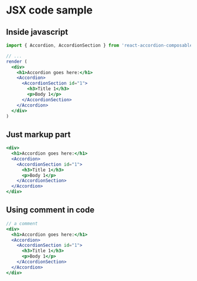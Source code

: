 # JSX code sample

## Inside javascript

```jsx
import { Accordion, AccordionSection } from 'react-accordion-composable'

// ...
render (
  <div>
    <h1>Accordion goes here:</h1>
    <Accordion>
      <AccordionSection id="1">
        <h3>Title 1</h3>
        <p>Body 1</p>
      </AccordionSection>
    </Accordion>
  </div>  
)
```

## Just markup part

```jsx
<div>
  <h1>Accordion goes here:</h1>
  <Accordion>
    <AccordionSection id="1">
      <h3>Title 1</h3>
      <p>Body 1</p>
    </AccordionSection>
  </Accordion>
</div>  
```


## Using comment in code

```jsx
// a comment 
<div>
  <h1>Accordion goes here:</h1>
  <Accordion>
    <AccordionSection id="1">
      <h3>Title 1</h3>
      <p>Body 1</p>
    </AccordionSection>
  </Accordion>
</div>  
```
